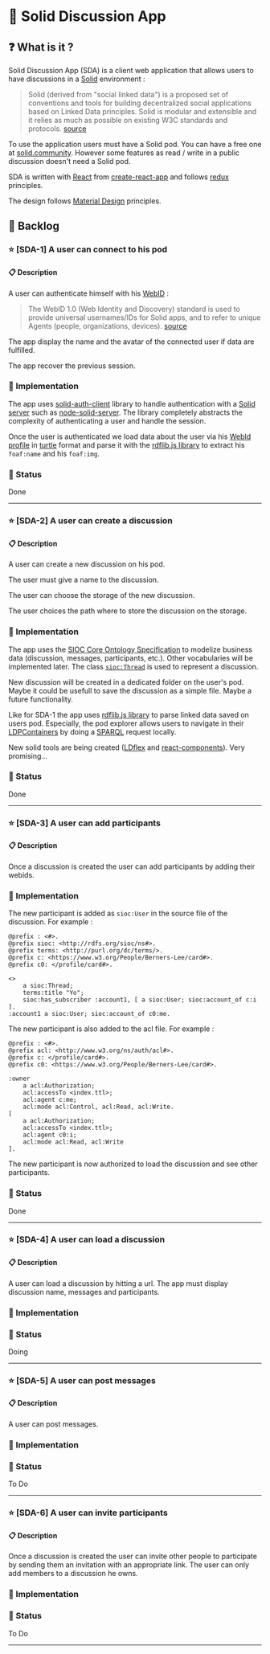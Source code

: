 # 🐙 Solid Discussion App

## ❓ What is it ?

Solid Discussion App (SDA) is a client web application that allows users to have discussions in a [Solid](https://github.com/solid/) environment :
> Solid (derived from "social linked data") is a proposed set of conventions and tools for building decentralized social applications based on Linked Data principles. Solid is modular and extensible and it relies as much as possible on existing W3C standards and protocols.  [source](https://solid.mit.edu/)

To use the application users must have a Solid pod. You can have a free one at [solid.community](https://solid.community/). However some features as read / write in a public discussion doesn't need a Solid pod. 

SDA is written with [React](https://github.com/facebook/react) from [create-react-app](https://github.com/facebook/create-react-app) and follows [redux](https://redux.js.org/) principles.  

The design follows [Material Design](https://material.io/design/) principles.

## 📕 Backlog

### ⭐️ [SDA-1] A user can connect to his pod

#### 📋 Description

A user can authenticate himself with his [WebID](http://www.w3.org/2005/Incubator/webid/spec/identity/) :
> The WebID 1.0 (Web Identity and Discovery) standard is used to provide universal usernames/IDs for Solid apps, and to refer to unique Agents (people, organizations, devices). [source](https://github.com/solid/solid)

The app display the name and the avatar of the connected user if data are fulfilled.

The app recover the previous session.

### 🔧 Implementation 

The app uses [solid-auth-client](https://github.com/solid/solid-auth-client) library to handle authentication with a [Solid server](https://github.com/solid/solid-platform#servers) such as [node-solid-server](https://github.com/solid/node-solid-server/). The library completely abstracts the complexity of authenticating a user and handle the session. 

Once the user is authenticated we load data about the user via his [WebId profile](https://www.w3.org/2005/Incubator/webid/spec/identity/#publishing-the-webid-profile-document) in [turtle](https://www.w3.org/TR/turtle/) format  and parse it with the [rdflib.js library](https://github.com/linkeddata/rdflib.js/) to extract his `foaf:name` and his `foaf:img`. 

### 📅 Status

Done

_______________________

### ⭐️ [SDA-2] A user can create a discussion 

#### 📋 Description

A user can create a new discussion on his pod. 

The user must give a name to the discussion.

The user can choose the storage of the new discussion.

The user choices the path where to store the discussion on the storage. 

### 🔧 Implementation 

The app uses the [SIOC Core Ontology Specification](https://www.w3.org/Submission/sioc-spec/) to modelize business data (discussion, messages, participants, etc.). Other vocabularies will be implemented later. 
The class [`sioc:Thread`](http://rdfs.org/sioc/ns#Thread) is used to represent a discussion. 

New discussion will be created in a dedicated folder on the user's pod. Maybe it could be usefull to save the discussion as a simple file. Maybe a future functionality.

Like for SDA-1 the app uses [rdflib.js library](https://github.com/linkeddata/rdflib.js/) to parse linked data saved on users pod. Especially, the pod explorer allows users to navigate in their [LDPContainers](https://www.w3.org/TR/ldp/#ldpc) by doing a [SPARQL](https://www.w3.org/TR/sparql11-overview/) request locally.

New solid tools are being created ([LDflex](https://github.com/solid/query-ldflex) and [react-components](https://github.com/solid/react-components)). Very promising...

### 📅 Status

Done

_______________________

### ⭐️ [SDA-3] A user can add participants

#### 📋 Description

Once a discussion is created the user can add participants by adding their webids. 

### 🔧 Implementation 

The new participant is added as `sioc:User` in the source file of the discussion. For example :
```turtle
@prefix : <#>.
@prefix sioc: <http://rdfs.org/sioc/ns#>.
@prefix terms: <http://purl.org/dc/terms/>.
@prefix c: <https://www.w3.org/People/Berners-Lee/card#>.
@prefix c0: </profile/card#>.

<>
    a sioc:Thread;
    terms:title "Yo";
    sioc:has_subscriber :account1, [ a sioc:User; sioc:account_of c:i ].
:account1 a sioc:User; sioc:account_of c0:me.
```

The new participant is also added to the acl file. For example :
```turtle
@prefix : <#>.
@prefix acl: <http://www.w3.org/ns/auth/acl#>.
@prefix c: </profile/card#>.
@prefix c0: <https://www.w3.org/People/Berners-Lee/card#>.

:owner
    a acl:Authorization;
    acl:accessTo <index.ttl>;
    acl:agent c:me;
    acl:mode acl:Control, acl:Read, acl:Write.
[
    a acl:Authorization;
    acl:accessTo <index.ttl>;
    acl:agent c0:i;
    acl:mode acl:Read, acl:Write
].
```

The new participant is now authorized to load the discussion and see other participants. 

### 📅 Status

Done

_______________________

### ⭐️ [SDA-4] A user can load a discussion

#### 📋 Description

A user can load a discussion by hitting a url. The app must display discussion name, messages and participants.

### 🔧 Implementation 

### 📅 Status

Doing

_______________________

### ⭐️ [SDA-5] A user can post messages

#### 📋 Description

A user can post messages.

### 🔧 Implementation 

### 📅 Status

To Do

_______________________

### ⭐️ [SDA-6] A user can invite participants

#### 📋 Description

Once a discussion is created the user can invite other people to participate by sending them an invitation with an appropriate link. 
The user can only add members to a discussion he owns.

### 🔧 Implementation 

### 📅 Status

To Do
_______________________